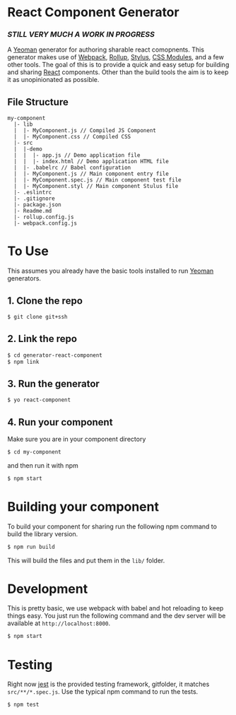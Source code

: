 # React Component Generator

### *STILL VERY MUCH A WORK IN PROGRESS*

A [Yeoman](http://yeoman.io) generator for authoring sharable react comopnents.
This generator makes use of [Webpack](https://webpack.github.io/), [Rollup](http://rollupjs.org/),
[Stylus](http://stylus-lang.com/), [CSS Modules](https://github.com/mtojo/rollup-plugin-stylus-css-modules),
and a few other tools. The goal of this is to provide a quick and easy setup for
building and sharing [React](https://facebook.github.io/react/) components. Other than the
build tools the aim is to keep it as unopinionated as possible.

## File Structure

```
my-component
  |- lib
  |  |- MyComponent.js // Compiled JS Component
  |  |- MyComponent.css // Compiled CSS
  |- src
  |  |-demo
  |  |  |- app.js // Demo application file
  |  |  |- index.html // Demo application HTML file
  |  |- .babelrc // Babel configuration
  |  |- MyComponent.js // Main component entry file
  |  |- MyComponent.spec.js // Main component test file
  |  |- MyComponent.styl // Main component Stulus file
  |- .eslintrc
  |- .gitignore
  |- package.json
  |- Readme.md
  |- rollup.config.js
  |- webpack.config.js
```

# To Use

This assumes you already have the basic tools installed to run [Yeoman](http://yeoman.io)
generators.

## 1. Clone the repo
```bash
$ git clone git+ssh
```

## 2. Link the repo
```bash
$ cd generator-react-component
$ npm link
```

## 3. Run the generator
```bash
$ yo react-component
```

## 4. Run your component

Make sure you are in your component directory

```bash
$ cd my-component
```

and then run it with npm
```bash
$ npm start
```

# Building your component

To build your component for sharing run the following npm command to build the
library version.
```bash
$ npm run build
```

This will build the files and put them in the <code>lib/</code> folder.

# Development

This is pretty basic, we use webpack with babel and hot reloading to keep things
easy. You just run the following command and the dev server will be available at
<code>http://localhost:8000</code>.

```bash
$ npm start
```

# Testing

Right now [jest](https://facebook.github.io/jest/) is the provided testing framework,
gitfolder, it matches <code>src/**/*.spec.js</code>. Use the typical npm command to
run the tests.

```bash
$ npm test
```

